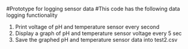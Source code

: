 #Prototype for logging sensor data
#This code has the following data logging functionality
1. Print voltage of pH and temperature sensor every second
2. Display a graph of pH and temperature sensor voltage every 5 sec
3. Save the graphed pH and temperature sensor data into test2.csv
